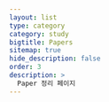 ```yaml
---
layout: list
type: category
category: study
bigtitle: Papers
sitemap: true
hide_description: false
order: 3
description: >
  Paper 정리 페이지
---
```

